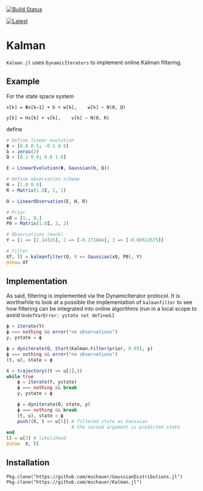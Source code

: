 [![Build Status](https://travis-ci.org/mschauer/Kalman.jl.svg?branch=master)](https://travis-ci.org/mschauer/Kalman.jl)

[![Latest](https://img.shields.io/badge/docs-latest-blue.svg)](https://mschauer.github.io/Kalman.jl/latest/)


# Kalman

`Kalman.jl` uses `DynamicIterators` to implement online Kalman filtering.

## Example

For the state space system

    x[k] = Φx[k−1] + b + w[k],    w[k] ∼ N(0, Q)

    y[k] = Hx[k] + v[k],    v[k] ∼ N(0, R)

define

```julia
# Define linear evolution
Φ = [0.8 0.5; -0.1 0.8]
b = zeros(2)
Q = [0.2 0.0; 0.0 1.0]

E = LinearEvolution(Φ, Gaussian(b, Q))

# Define observation scheme
H = [1.0 0.0]
R = Matrix(1.0I, 1, 1)

O = LinearObservation(E, H, R)

# Prior
x0 = [1., 0.]
P0 = Matrix(1.0I, 2, 2)

# Observations (mock)
Y = [1 => [1.14326], 2 => [-0.271804], 3 => [-0.00512675]]

# Filter
Xf, ll = kalmanfilter(O, 0 => Gaussian(x0, P0), Y)
@show Xf

```

## Implementation
As said, filtering is implemented via the DynamicIterator protocol. It is worthwhile to look at
a possible the implementation of `kalmanfilter` to see how filtering can be integrated into online algorithms (run in a local scope to avoid `UndefVarError: ystate not defined`.)

```julia
ϕ = iterate(Y)
ϕ === nothing && error("no observations")
y, ystate = ϕ

ϕ = dyniterate(O, Start(Kalman.Filter(prior, 0.0)), y)
ϕ === nothing && error("no observations")
(t, u), state = ϕ

X = trajectory((t => u[1],))
while true
    ϕ = iterate(Y, ystate)
    ϕ === nothing && break
    y, ystate = ϕ

    ϕ = dyniterate(O, state, y)
    ϕ === nothing && break
    (t, u), state = ϕ
    push!(X, t => u[1]) # filtered state as Gaussian
                        # the second argument is predicted state
end
ll = u[3] # likelihood
@show  X, ll

```


## Installation

```
Pkg.clone("https://github.com/mschauer/GaussianDistributions.jl")
Pkg.clone("https://github.com/mschauer/Kalman.jl")
```
